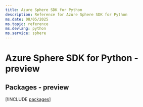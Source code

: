 ```yaml
---
title: Azure Sphere SDK for Python
description: Reference for Azure Sphere SDK for Python
ms.date: 08/05/2025
ms.topic: reference
ms.devlang: python
ms.service: sphere
---
```

# Azure Sphere SDK for Python - preview
## Packages - preview
[!INCLUDE [packages](sphere-index.md)]